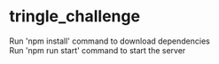 # tringle_challenge

Run 'npm install' command to download dependencies <br />
Run 'npm run start' command to start the server 
